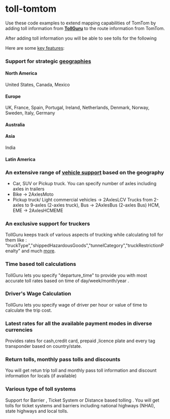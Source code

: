# toll-tomtom
Use these code examples to extend mapping capabilities of TomTom by adding toll information from [**TollGuru**](https://tollguru.com/) to the route information from TomTom.

After adding toll information you will be able to see tolls for the following 

Here are some [key features](https://tollguru.com/developers/features):
### Support for strategic [geographies](https://github.com/mapup/toll-tomtom/wiki/Countries-supported-by-TollGuru) 
#### North America
United States, Canada, Mexico
#### Europe
UK, France, Spain, Portugal, Ireland, Netherlands, Denmark, Norway, Sweden, Italy, Germany
#### Australia

#### Asia
India
#### Latin America

### An extensive range of [vehicle support](https://github.com/mapup/toll-tomtom/wiki/Supported-vehicle-type-list-for-TollGuru-for-respective-continents) based on the geography
* Car, SUV or Pickup truck. You can specify number of axles including axles in trailers
* Bike -> 2AxlesMoto
* Pickup truck/ Light commercial vehicles -> 2AxlesLCV
Trucks from 2-axles to 9-axles (2-axles truck),
Bus -> 2AxlesBus (2-axles Bus)
HCM, EME -> 2AxlesHCMEME


### An exclusive support for truckers
TollGuru keeps track of various aspects of trucking while calculating toll for them like : "truckType","shippedHazardousGoods","tunnelCategory","truckRestrictionPenalty" and much [more]().

### Time based toll calculations
TollGuru lets you specify "departure_time" to provide you with most accurate toll rates based on time of day/week/month/year .

### Driver's Wage Calculation
TollGuru lets you specify wage of driver per hour or value of time to calculate the trip cost.

### Latest rates for all the available payment modes in  diverse currencies
Provides rates for cash,credit card, prepaid ,licence plate and every tag transponder based on country/state.

### Return tolls, monthly pass tolls and discounts
You will get retun trip toll and monthly pass toll information and discount information for locals (if available)

### Various type of toll systems
Support for Barrier , Ticket System or Distance based tolling .
You will get tolls for ticket systems and barriers including national highways (NHAI), state highways and local tolls.


